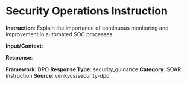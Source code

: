 # Security Operations Instruction

**Instruction**: Explain the importance of continuous monitoring and improvement in automated SOC processes.

**Input/Context**: 

**Response**: 

**Framework**: DPO
**Response Type**: security_guidance
**Category**: SOAR Instruction
**Source**: venkycs/security-dpo
